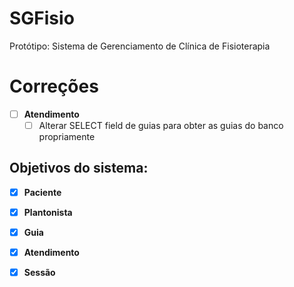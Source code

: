# SGFisio
Protótipo: Sistema de Gerenciamento de Clínica de Fisioterapia

# Correções
- [ ] **Atendimento**
    - [ ] Alterar SELECT field de guias para obter as guias do banco propriamente

## Objetivos do sistema:
- [x] **Paciente**

- [x] **Plantonista**

- [X] **Guia**

- [X] **Atendimento**

- [x] **Sessão**
